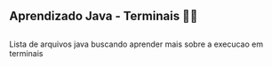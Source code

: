 ## Aprendizado Java - Terminais 👩‍💻

## 
Lista de arquivos java buscando aprender mais sobre a execucao em terminais
